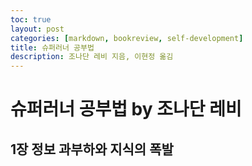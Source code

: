 ```yaml
---
toc: true
layout: post
categories: [markdown, bookreview, self-development]
title: 슈퍼러너 공부법
description: 조나단 레비 지음, 이현정 옮김
---
```


# 슈퍼러너 공부법 by 조나단 레비

## 1장 정보 과부하와 지식의 폭발